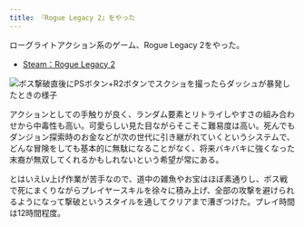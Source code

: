 ```yaml
---
title: 『Rogue Legacy 2』をやった
---
```

ローグライトアクション系のゲーム、Rogue Legacy 2をやった。

*   [Steam：Rogue Legacy 2](https://store.steampowered.com/app/1253920/Rogue_Legacy_2/?l=japanese)

![](https://lh3.googleusercontent.com/docs/ADP-6oGgubG1uUbCIuINJy6Y7zvnCVrZvyGZcZqWFnw8wiDeRHlz9-_itTmHHW8J1CL3QfWokbpmvpu8sKc5XIAxIsQOLALqMQiLwiL2F6W_XS1mjPj0EVp6MZBDQG_SXdZuyeIoXVTX3KDYOruXHhWv1GJXz8v0B7VxxvIZ_e5n2R5uFKHfz8cWVH0VAa3fZUmhq2QfskSYYQguS07RHkQkn19nlsGCLTde27YG2t7urxskR5B-ZerJMlq3KK_n3gByMYxrbrL66utIwjGuFJ-hHxmptVVa3AOlWrOqyJEeKjnrNsPfD9T7GY3g2TMEbpnJ27i7ZT7gPcaj2qWa2kcxW0zzcMloQsCts0qZFI1KhBxyES20ULB1rk_rWEISoY_qgW2esANT9Of_pboBJPvpLYbxXjYhCByAg1c7SRpMVOTXtJWpLMkliPvkCYy4PS5qT7iK3IWef-ScB1T481Y8Wmnj3Ik37FZr1rSwgmrZ13FE61iAnSpeZKS5Zlulqo49a025kcDaHgjhzaym0C6tFXtw6BbtdSLmZ3eiYNzt-buouhc2ZOq1ocxTfaJkWGRD0Uebm4JEqA1h9cVqCfjwHYTy50T_sdr8-xoPSJWqYIzOjevh_b6VtvwNQLXtNaqPoWeCBdJrdOXNVzZNvTd-zk_qJZZtqtd1NZmrYV0_xtiXaDthA7yIWSnxITjvw3UXraaIuyEjznXe6eE--nUcZ5vArl1ChnPRKc7FQNmeRgnNXOb4fEvUk27GH48kZX2WMlLFi72mRcAMOkUoz9ze53dCjmyjs9Pkz7HAKtKZ5tmKyhp9tWLlhiBvY84P1NdD-OlFr1_rwCmcIouWUsLCF_7U4giVpkFDUbysNBPM3jiWK1IdjGihVnxwijPXF2DwK7tvF-eWFf9l_gY3dZDEx97JpRPCoJ5278IUDoaWXGZhzWvi7FBJuP90SaYAyY1mGCmAlUkK3-MpUqlugviklH08EOpPnyyCmUySvAinXXcIF6OYxx736mk6Z4pJgDtmYEFRn2FzbBzsWwyqEQyESdl-Ef1AbMy4ka12r5DRozdA9EUOLFMHYrJt3UxJ5p_-v-p8eqSmjrkO5OMgAp2_CAVeKHgO8j2K3MK0gb6tTYNCZ0bmWPMBjYJoMciOG8QTcXNw3f5HaQrbnd2YTiHcClIncFaW2kSaee69nwPNp8MQ_CNrWpMgDz5G8eb7OcpN8SUYAJfjyK7iUgD5istxPPvQ7OmqPn73covuwVDX2v4DWsynyw "ボス撃破直後にPSボタン+R2ボタンでスクショを撮ったらダッシュが暴発したときの様子")

アクションとしての手触りが良く、ランダム要素とリトライしやすさの組み合わせから中毒性も高い。可愛らしい見た目ながらそこそこ難易度は高い。死んでもダンジョン探索時のお金などが次の世代に引き継がれていくというシステムで、どんな冒険をしても基本的に無駄になることがなく、将来バキバキに強くなった末裔が無双してくれるかもしれないという希望が常にある。

とはいえLv上げ作業が苦手なので、道中の雑魚やお宝はほぼ素通りし、ボス戦で死にまくりながらプレイヤースキルを徐々に積み上げ、全部の攻撃を避けられるようになって撃破というスタイルを通してクリアまで漕ぎつけた。プレイ時間は12時間程度。
